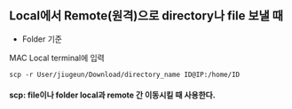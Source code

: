 ## Local에서 Remote(원격)으로 directory나 file 보낼 때

- Folder 기준

MAC Local terminal에 입력

```
scp -r User/jiugeun/Download/directory_name ID@IP:/home/ID
```

#### scp: file이나 folder local과 remote 간 이동시킬 때 사용한다.
